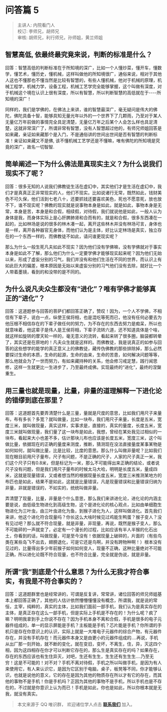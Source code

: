 # 问答篇 5

> 主讲人: 内院看门人 <br />
> 校订: 李师兄，胡师兄 <br />
> 审核: 胡师兄，利行师兄，孙师姐，黄兰师姐 <br />

## 智慧高低, 依最终最究竟来说，判断的标准是什么？

回答：智慧高低的判断标准在于所知境的深广，比如一个人懂炒菜，懂开车，懂数学，懂艺术，懂历史，懂机械，这样叫做他的所知境很广，通俗来说，相对于其他人这也不懂那也不懂当然是比较有智慧的，有些人懂机械，他对于机械的原理，机械工程学，机械力学，设备工程，机械工艺学完全能够掌握，这个叫做有深度，对于机械这个境在认识上很有深度，所以有智慧，所以判断智慧的高低就在于----所知境的深广！

同样的，我们是学佛的，在佛法上来讲，谁的智慧最深广，毫无疑问是伟大的佛陀，佛陀具备十智，能够具知无量光年以外的一个世界下了几颗雨，乃至对于某人无量亿万年前做的事情完全具足清楚，无量亿万年之后某个人会怎么样也具足清楚，这就非常深广了，所谓非常有智慧，没有人智慧超过他的，有师兄师姐回答是如来藏，亲证如来藏那个是入门，不是通俗讲的世间出世间是否有智慧的判断标准！亲证如来藏又不是佛, 该不懂机械工艺学还是不懂嘛，唯有佛陀的所知境是究竟的深广，故名一切智智.

## 简单阐述一下为什么佛法是真现实主义？为什么说我们现实不了呢？

回答：很多无知的人说我们佛教徒生活在虚幻中，其实他们才是生活在虚幻中，我们才是真真正正非常现实的人，他们不现实。比如说诸行无常，既然如此，钱财美色不可久保，他们活到七老八十，还要抓钱还要喜欢美色，死也不愿意死，放也放不下，谁不现实呢？佛教的现实就是说事物本身是如此，就是如此，事物本身是无常，本身是苦，本身是和合假，相续假，对待假，我们就说他是如此，一般人认为身体是我，而身体实际上是心肝脾肺肾和合而有的，就是和合假，很多东西凑在一起的，比如林场是说的很多的林木凑一起，离开这些林木并没有林场可言，身体也是一样，离开各种器官无身体，而他们认为是主体，好比认定林场是真实，独立存在的一个东西一样的，而佛教徒不如此，请问谁更现实呢？

那么为什么一般生死凡夫如此不现实？因为他们没有学佛嘛，没有学佛就对于事实本身是如此不了解，那么他们为什么一定要学佛才能够现实起来呢？因为他们无始以来，形成了虚妄分别的习气，我们并没有和他们生活在不同的世界，而认识上有如此巨大的偏差，根本原因是无始以来虚妄分别的习气他们没有去除，就好比一个人带着墨镜，看到的和没带的是不同的。

## 为什么说凡夫众生都没有“进化”？唯有学佛才能够真正的“进化”？

回答：这道题参与回答的菩萨们都回答正确了，赞叹！因为，一个人不学佛，不相信有下辈子，说白一点，纵使王侯将相，也是混吃等死而已，他没有任何必要去为他压根不相信存在的下辈子做任何的努力，为不存在的东西去努力是痴呆，所以也就意味着，他这辈子是伟人是王侯将相，下辈子流转六道，还不知道具体是个啥，就这样如旋转的摩天轮一样的，毫无意义的流转，看起来转了很多圈，脑袋都转晕了，其实还是在原地的！凡夫众生就是这样的。而佛教徒，我是说真正的如参与回答的这些想学的能学的真正意义上的佛教徒，藏传伪佛教的那些排除掉，那么必然要探讨生命的本质，生命的起源，生命的由来，生命的苦患，如何解决问题等等，那么他就会为了一世而努力，有如来藏持种的关系，他会修习戒定慧，践行闻思修，这样一生就更比一生进步了，乃至最终成佛。实现最终的“进化”，最终的涅槃重生。

## 用三量也就是现量，比量，非量的道理解释一下进化论的错缪到底在那里？

回答：这道题首先要弄清楚什么是三量，量就是尺度的意思，比如我们用尺子来量布，布有多长？多宽？就叫做量，比如一块布，我们用尺子来量，长度是五米，宽度三米，就叫做现量，真实这样，实事求是，直接的，真实的量度，长度五米，宽度三米就叫做现量，我们量了这一块布是如此，我想，曾经在某处我见过相似的一块布，看起来大小也差不多，估计那块儿布也应该是长度五米，宽度三米，这个叫做比量，依据现在的正确的量度来测度，推断，猜测现在没法直接量度某事某物是如何如何，就叫做比量，比是比较，比度的意思。那么什么叫做非量呢？比如我们现在眼目前用尺子量布，尺子有问题，不是正确的尺子，人家的尺子真正一米，我们这个尺子只有0.8米，但是标记为一米，那么不可能得出来正确的结论，或者说尺子没有问题，但是我们用尺子量布的时候太马大哈，明明是长度五米，量成四米，这就是现量错误，又或者想当然的根据现量长度五米，宽度三米推测某地方的布匹也是如此，结果不是如此，这就是比量错误，凡是现量错误和比量错误归纳为非量，非就是错误的，不如实的，统统叫做非量。

弄清楚了现量，比量，非量是个什么意思，那么我们来讲进化论，进化论的内涵主要是说，由低级生物进化到高级生物，这个是进化论的核心观点，比如由单细胞生物进化为三叶虫，由三叶虫进化为鱼，到猴子进化为人，这样叫做进化。首先我们来讲，他这个进化符合现量吗？你长这么大啥时候见过鸡能生鸭蛋？猴子变人？没有见过吧？那么就不符合现量，就是非量，非现量，再说，既然是猴子变人，那么不可能砰的一声就变了，必定有一个漫长的过程，比如应该有半人半猴的化石出土，你看到的话，叫做现量，可是至今没有！依据现量上破碎的，片面的（有些鸟类在某些岛飞不出去，翅膀退化，可是它还是鸟啊，并没有跨物种啊！）根本没有见过的，比量得出多少年前猴子如何如何变人，现量不正确，这种比量绝对不可能正确，所以进化论既不符合现量，也不符合比量，完全就是伪说，就是非量。

## 所谓“我”到底是个什么意思？为什么无我才符合事实，有我是不符合事实的？

回答：这道题群里也是经常讲的，可谓是反复讲，常常讲，诸位回答的师兄师姐基本上都回答正确了，其他的人估计依然懵懵懂懂没有概念，所谓我，就是说的常恒，主宰，纯粹的，真实的主体，比如我们面前一部手机，我们认为是真实存在的主体，是真正存在这么一部手机，但是实际上手机是不存在的！为什么呢？疯了嘛？明明我拿到手上你说不存在？因为手机本身不离和合假，手机是很多的电子元器件组成的，单一的显示屏能是手机？主板能是手机？芯片能是手机？你所谓的手机只是存在你意识上的认识，实际上就是一大堆电子元器件的综合产物，有元器件存在，并没有手机存在！而元器件本身又是由更小的元器件组成的....再说，手机从出厂那一刻开始，就不断的变化，就在变旧，变坏，不离生，住，异，灭这四个相，因为这四相存在你才可以判断它存在的，那么生是真实存在的吗？如果存在，存在的东西应该也有生住异灭，对吧，生还有生生，生生还有生生生....乃至无穷！这是不可能的！对不对？手机不离对待假，手机之所以叫做手机，是因为有人来使用它，有人来认识它，是因为它区别于电脑，桌子，板凳等不同，你才能够认识，也就是说他的意义，它的存在是因为其他的物质存在所以才有它的存在，而其他的事物不是手机！你是手机吗？正因为其他的事物不是手机，所以手机也是不存在的，不过就是你意识上认为而已！手机是如此，你也是如此，所以你根本就是无我，就没有真实。

> 本文来源于 QQ 唯识群， 欢迎诸位学人点击 **[联系我们](https://mp.weixin.qq.com/s/lZCfWjmLjgNR165Tx4_bCQ)** 加入。

